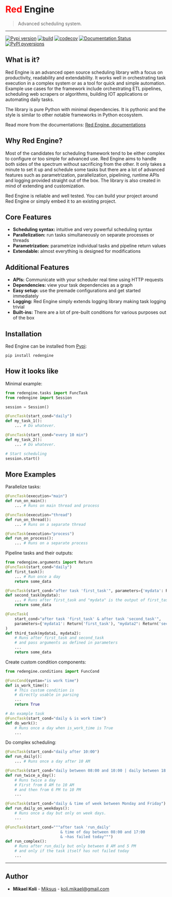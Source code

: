 
# <span style="color:red">Red</span> Engine
> Advanced scheduling system.

-----------------

[![Pypi version](https://badgen.net/pypi/v/redengine)](https://pypi.org/project/redengine/)
[![build](https://github.com/Miksus/red-engine/actions/workflows/main.yml/badge.svg?branch=master)](https://github.com/Miksus/red-engine/actions/workflows/main.yml)
[![codecov](https://codecov.io/gh/Miksus/red-engine/branch/master/graph/badge.svg?token=U2KF1QA5HT)](https://codecov.io/gh/Miksus/red-engine)
[![Documentation Status](https://readthedocs.org/projects/red-engine/badge/?version=latest)](https://red-engine.readthedocs.io/en/latest/?badge=latest)
[![PyPI pyversions](https://badgen.net/pypi/python/redengine)](https://pypi.org/project/redengine/)

## What is it?

Red Engine is an advanced open source scheduling library 
with a focus on productivity, readability and extendability. 
It works well in orchestrating task execution in a complex system
or as a tool for quick and simple automation. Example use cases for the 
framework include orchestrating ETL pipelines, scheduling web scrapers
or algorithms, building IOT applications or automating daily tasks.

The library is pure Python with minimal dependencies. It is 
pythonic and the style is similar to other notable frameworks
in Python ecosystem. 

Read more from the documentations: [Red Engine, documentations](https://red-engine.readthedocs.io/en/stable/)

## Why Red Engine?

Most of the candidates for scheduling framework tend to be 
either complex to configure or too simple for advanced use. Red Engine
aims to handle both sides of the spectrum without sacrificing from the other. 
It only takes a minute to set it up and schedule some tasks but there are 
a lot of advanced features such as parametrization, parallelization, 
pipelining, runtime APIs and logging provided straight out of the box. 
The library is also created in mind of extending and customization.

Red Engine is reliable and well tested. You can build your project
around Red Engine or simply embed it to an existing project. 

## Core Features

- **Scheduling syntax:** intuitive and very powerful scheduling syntax
- **Parallelization:** run tasks simultaneously on separate processes or threads
- **Parametrization:** parametrize individual tasks and pipeline return values
- **Extendable:** almost everything is designed for modifications

## Additional Features

- **APIs:** Communicate with your scheduler real time using HTTP requests
- **Dependencies:** view your task dependencies as a graph
- **Easy setup:** use the premade configurations and get started immediately
- **Logging:** Red Engine simply extends logging library making task logging trivial
- **Built-ins:** There are a lot of pre-built conditions for various purposes out of the box

## Installation

Red Engine can be installed from [Pypi](https://pypi.org/project/redengine/):

```shell
pip install redengine
```

## How it looks like

Minimal example:

```python
from redengine.tasks import FuncTask
from redengine import Session

session = Session()

@FuncTask(start_cond="daily")
def my_task_1():
    ... # Do whatever.

@FuncTask(start_cond="every 10 min")
def my_task_2():
    ... # Do whatever.

# Start scheduling
session.start()
```

## More Examples

Parallelize tasks:

```python
@FuncTask(execution="main")
def run_on_main():
    ... # Runs on main thread and process

@FuncTask(execution="thread")
def run_on_thread():
    ... # Runs on a separate thread

@FuncTask(execution="process")
def run_on_process():
    ... # Runs on a separate process
```

Pipeline tasks and their outputs:

```python
from redengine.arguments import Return
@FuncTask(start_cond="daily")
def first_task():
    ... # Run once a day
    return some_data

@FuncTask(start_cond="after task 'first_task'", parameters={'mydata': Return('first_task')})
def second_task(mydata):
    ... # Runs after first_task and "mydata" is the output of first_task
    return some_data

@FuncTask(
    start_cond="after task 'first_task' & after task 'second_task'", 
    parameters={'mydata1': Return('first_task'), "mydata2": Return('second_task')}
)
def third_task(mydata1, mydata2):
    # Runs after first_task and second_task
    # and pass arguments as defined in parameters
    ... 
    return some_data
```

Create custom condition components:

```python
from redengine.conditions import FuncCond

@FuncCond(syntax="is work time")
def is_work_time():
    # This custom condition is
    # directly usable in parsing
    ...
    return True

# An example task
@FuncTask(start_cond="daily & is work time")
def do_work():
    # Runs once a day when is_work_time is True 
    ... 

```

Do complex scheduling:

```python
@FuncTask(start_cond="daily after 10:00")
def run_daily():
    ... # Runs once a day after 10 AM

@FuncTask(start_cond="daily between 08:00 and 10:00 | daily between 18:00 and 22:00")
def run_twice_a_day():
    # Runs twice a day
    # First from 8 AM to 10 AM 
    # and then from 6 PM to 10 PM
    ...

@FuncTask(start_cond="daily & time of week between Monday and Friday")
def run_daily_on_weekdays():
    # Runs once a day but only on week days. 
    ...

@FuncTask(start_cond="""after task 'run_daily' 
                        & time of day between 08:00 and 17:00
                        & ~has failed today""")
def run_complex():
    # Runs after run_daily but only between 8 AM and 5 PM
    # and only if the task itself has not failed today
    ...
```

---

## Author

* **Mikael Koli** - [Miksus](https://github.com/Miksus) - koli.mikael@gmail.com

